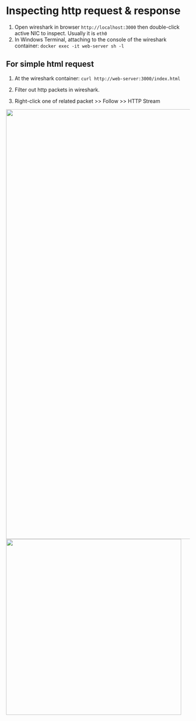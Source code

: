 # Inspecting http request & response

1. Open wireshark in browser `http://localhost:3000` then double-click active NIC to inspect. Usually it is `eth0`
2. In Windows Terminal, attaching to the console of the wireshark container: `docker exec -it web-server sh -l`

## For simple html request

  1. At the wireshark container: `curl http://web-server:3000/index.html`

  2. Filter out http packets in wireshark.

  3. Right-click one of related packet >> Follow >> HTTP Stream


  <img width="1173" src="https://user-images.githubusercontent.com/57078914/166148539-fa773b2d-dcc0-448b-a924-f5d70013a1f4.png">


  <img width="480" src="https://user-images.githubusercontent.com/57078914/166148825-449bc634-01bc-4b5e-b969-bd0c52dd21b7.png">


